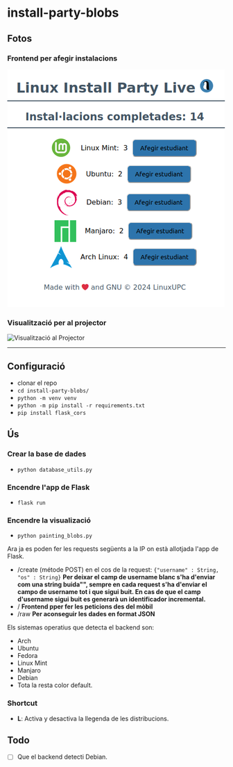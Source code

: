 # install-party-blobs

## Fotos

### Frontend per afegir instalacions

![Foto Frontend](/readme-images/ejfrontend.png)

### Visualització per al projector

![Visualització al Projector](/readme-images/balls.gif)

<hr>

## Configuració

- clonar el repo 
- `cd install-party-blobs/`
- `python -m venv venv`
- `python -m pip install -r requirements.txt`
- `pip install flask_cors`

## Ús

### Crear la base de dades 

- `python database_utils.py`

### Encendre l'app de Flask

- `flask run`

### Encendre la visualizació

- `python painting_blobs.py`

Ara ja es poden fer les requests següents a la IP on està allotjada l'app de Flask.

- /create (métode POST) en el cos de la request: `{"username" : String, "os" : String}` **Per deixar el camp de username blanc s'ha d'enviar com una string buida"", sempre en cada request s'ha d'enviar el campo de username tot i que sigui buit. En cas de que el camp d'username sigui buit es generarà un identificador incremental.**
- / **Frontend pper fer les peticions des del mòbil**
- /raw **Per aconseguir les dades en format JSON**

Els sistemas operatius que detecta el backend son:
- Arch
- Ubuntu
- Fedora
- Linux Mint
- Manjaro
- Debian
- Tota la resta color default.

### Shortcut

- **L**: Activa y desactiva la llegenda de les distribucions.

## Todo
- [ ] Que el backend detecti Debian.

